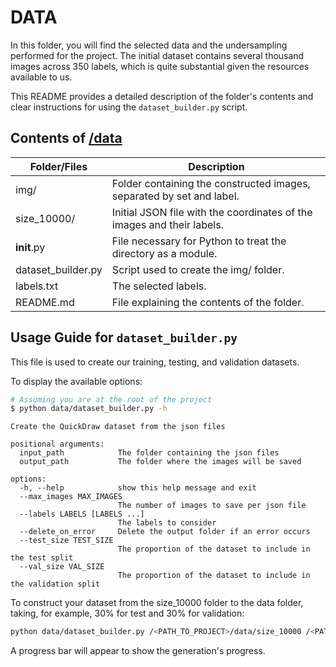 # DATA

In this folder, you will find the selected data and the undersampling performed for the project. The initial dataset contains several thousand images across 350 labels, which is quite substantial given the resources available to us.

This README provides a detailed description of the folder's contents and clear instructions for using the `dataset_builder.py` script.


## Contents of [/data](.)

| Folder/Files       | Description                                                                  |
|--------------------|------------------------------------------------------------------------------|
| img/               | Folder containing the constructed images, separated by set and label.        |
| size_10000/        | Initial JSON file with the coordinates of the images and their labels.       |
| __init__.py        | File necessary for Python to treat the directory as a module.                |
| dataset_builder.py | Script used to create the img/ folder.                                       |
| labels.txt         | The selected labels.                                                         |
| README.md          | File explaining the contents of the folder.                                  |

## Usage Guide for `dataset_builder.py`

This file is used to create our training, testing, and validation datasets.

To display the available options:

```bash
# Assuming you are at the root of the project
$ python data/dataset_builder.py -h
```
```
Create the QuickDraw dataset from the json files

positional arguments:
  input_path            The folder containing the json files
  output_path           The folder where the images will be saved

options:
  -h, --help            show this help message and exit
  --max_images MAX_IMAGES
                        The number of images to save per json file
  --labels LABELS [LABELS ...]
                        The labels to consider
  --delete_on_error     Delete the output folder if an error occurs
  --test_size TEST_SIZE
                        The proportion of the dataset to include in the test split
  --val_size VAL_SIZE
                        The proportion of the dataset to include in the validation split
```

To construct your dataset from the size_10000 folder to the data folder, taking, for example, 30% for test and 30% for validation:

```bash
python data/dataset_builder.py /<PATH_TO_PROJECT>/data/size_10000 /<PATH_TO_PROJECT>/data --max_images 250 --labels /<PATH_TO_PROJECT>/data/labels.txt --test_size 0.3 --val_size 0.3
```

A progress bar will appear to show the generation's progress.